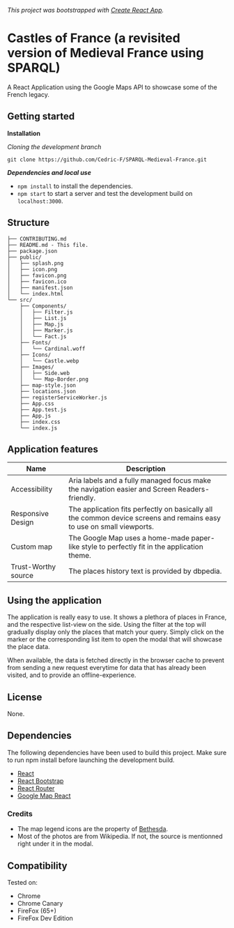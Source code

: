 _This project was bootstrapped with [Create React App](https://github.com/facebookincubator/create-react-app)._

# Castles of France (a revisited version of Medieval France using SPARQL)

A React Application using the Google Maps API to showcase some of the French legacy.

## Getting started

**Installation**

_Cloning the development branch_

```
git clone https://github.com/Cedric-F/SPARQL-Medieval-France.git
```

_**Dependencies and local use**_

* `npm install` to install the dependencies.
* `npm start` to start a server and test the development build on `localhost:3000`.

## Structure

```
├── CONTRIBUTING.md
├── README.md - This file.
├── package.json
├── public/
│   ├── splash.png
│   ├── icon.png
│   ├── favicon.png
│   ├── favicon.ico
│   ├── manifest.json
│   └── index.html
└── src/
    ├── Components/
    │   ├── Filter.js
    │   ├── List.js
    │   ├── Map.js
    │   ├── Marker.js
    │   └── Fact.js
    ├── Fonts/
    │   └── Cardinal.woff
    ├── Icons/
    │   └── Castle.webp
    ├── Images/
    │   ├── Side.web
    │   └── Map-Border.png
    ├── map-style.json
    ├── locations.json
    ├── registerServiceWorker.js
    ├── App.css
    ├── App.test.js
    ├── App.js
    ├── index.css
    └── index.js
```

## Application features

Name                 | Description
---------------------|------------
Accessibility        | Aria labels and a fully managed focus make the navigation easier and Screen Readers-friendly.
Responsive Design    | The application fits perfectly on basically all the common device screens and remains easy to use on small viewports.
Custom map           | The Google Map uses a home-made paper-like style to perfectly fit in the application theme.
Trust-Worthy source  | The places history text is provided by dbpedia.

## Using the application

The application is really easy to use.
It shows a plethora of places in France, and the respective list-view on the side.
Using the filter at the top will gradually display only the places that match your query.
Simply click on the marker or the corresponding list item to open the modal that will showcase the place data.

When available, the data is fetched directly in the browser cache to prevent from sending a new request everytime for data that has already been visited, and to provide an offline-experience.

## License

None.

## Dependencies

The following dependencies have been used to build this project. Make sure to run npm install before launching the development build.

* [React](https://github.com/facebook/React)
* [React Bootstrap](https://github.com/react-bootstrap/react-bootstrap)
* [React Router](https://github.com/ReactTraining/react-router)
* [Google Map React](https://github.com/google-map-react/google-map-react)

### Credits

* The map legend icons are the property of [Bethesda](https://bethesda.net/en/).
* Most of the photos are from Wikipedia. If not, the source is mentionned right under it in the modal.

## Compatibility

Tested on:

* Chrome
* Chrome Canary
* FireFox (65+)
* FireFox Dev Edition
